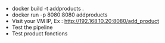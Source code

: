 - docker build -t addproducts .
- docker run -p 8080:8080 addproducts
- Visit your VM IP, Ex : http://192.168.10.20:8080/add_product
- Test the pipeline
- Test product fonctions